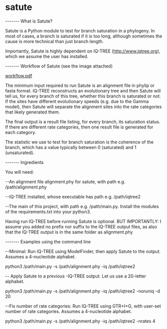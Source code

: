 # satute

------- What is Satute?

Satute is a Python module to test for branch saturation in a phylogeny. In most of cases, a branch is saturated if it is too long, although sometimes the cause is more technical than just branch length.

Importantly, Satute is highly dependent on IQ-TREE (http://www.iqtree.org), which we assume the user has installed.

------- Workflow of Satute (see the image attached)

[workflow.pdf](https://github.com/cassiusma/satute/files/11662009/workflow.pdf)

The minimum input required to run Satute is an alignment file in phylip or fasta format. IQ-TREE reconstructs an evolutionary tree and then Satute will tell us, for every branch of this tree, whether this branch is saturated or not. If the sites have different evolutionary speeds (e.g. due to the Gamma model), then Satute will separate the alignment sites into the rate categories that likely generated them.

The final output is a result file listing, for every branch, its saturation status. If there are different rate categories, then one result file is generated for each category.

The statistic we use to test for branch saturation is the coherence of the branch, which has a value typically between 0 (saturated) and 1 (unsaturated).

------- Ingredients

You will need:

--An alignment file alignment.phy for satute, with path e.g. /path/alignment.phy

--IQ-TREE installed, whose executable has path e.g. /path/iqtree2

--The main of this project, with path e.g. /path/main.py.  Install the modules of the requirements.txt into your python3.

Having run IQ-TREE before running Satute is optional. BUT IMPORTANTLY: I assume you added no prefix nor suffix to the IQ-TREE output files, as also that the IQ-TREE output is in the same folder as alignment.phy


------- Examples using the command line

--Minimal: Run IQ-TREE using ModelFinder, then apply Satute to the output. Assumes a 4-nucleotide alphabet.

python3 /path/main.py -s /path/alignment.phy -iq /path/iqtree2

-- Apply Satute to a previous -IQ-TREE output. Let us use a 20-letter alphabet.

python3 /path/main.py -s /path/alignment.phy -iq /path/iqtree2 -noruniq -d 20

--Fix number of rate categories: Run IQ-TREE using GTR+I+G, with user-set number of rate categories. Assumes a 4-nucleotide alphabet.

python3 /path/main.py -s /path/alignment.phy -iq /path/iqtree2 -nrates 4









